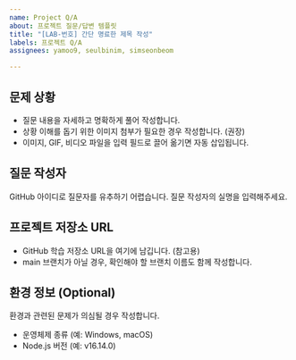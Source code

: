 ```yaml
---
name: Project Q/A
about: 프로젝트 질문/답변 템플릿
title: "[LAB-번호] 간단 명료한 제목 작성"
labels: 프로젝트 Q/A
assignees: yamoo9, seulbinim, simseonbeom

---
```


## 문제 상황

- 질문 내용을 자세하고 명확하게 풀어 작성합니다.
- 상황 이해를 돕기 위한 이미지 첨부가 필요한 경우 작성합니다. (권장)
- 이미지, GIF, 비디오 파일을 입력 필드로 끌어 옮기면 자동 삽입됩니다. 

## 질문 작성자

GitHub 아이디로 질문자를 유추하기 어렵습니다. 
질문 작성자의 실명을 입력해주세요.

## 프로젝트 저장소 URL

- GitHub 학습 저장소 URL을 여기에 남깁니다. (참고용)
- main 브랜치가 아닐 경우, 확인해야 할 브랜치 이름도 함께 작성합니다.

## 환경 정보 (Optional)

환경과 관련된 문제가 의심될 경우 작성합니다.

- 운영체제 종류 (예: Windows, macOS)
- Node.js 버전 (예: v16.14.0)
